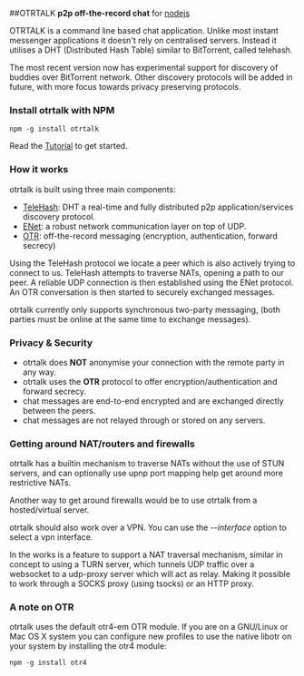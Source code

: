 ##OTRTALK
**p2p off-the-record chat** for [nodejs](http://nodejs.org/)

OTRTALK is a command line based chat application.
Unlike most instant messenger applications it doesn't rely on centralised servers.
Instead it utilises a DHT (Distributed Hash Table) similar to BitTorrent, called telehash.

The most recent version now has experimental support for discovery of buddies over BitTorrent network. Other discovery
protocols will be added in future, with more focus towards privacy preserving protocols.

### Install otrtalk with NPM

	npm -g install otrtalk

Read the [Tutorial](https://github.com/mnaamani/node-otr-talk/blob/master/Tutorial.md) to get started.

### How it works

otrtalk is built using three main components:

* [TeleHash](https://github.com/mnaamani/node-telehash): DHT a real-time and fully distributed p2p application/services discovery protocol.
* [ENet](https://github.com/mnaamani/enet-npm): a robust network communication layer on top of UDP.
* [OTR](https://github.com/mnaamani/otr4-em): off-the-record messaging (encryption, authentication, forward secrecy)


Using the TeleHash protocol we locate a peer which is also actively trying to connect to us.
TeleHash attempts to traverse NATs, opening a path to our peer. A reliable UDP connection is then established using the ENet protocol.
An OTR conversation is then started to securely exchanged messages.

otrtalk currently only supports synchronous two-party messaging, (both parties must be online at the same time to exchange messages).

### Privacy & Security
* otrtalk does **NOT** anonymise your connection with the remote party in any way.
* otrtalk uses the **OTR** protocol to offer encryption/authentication and forward secrecy.
* chat messages are end-to-end encrypted and are exchanged directly between the peers.
* chat messages are not relayed through or stored on any servers.

### Getting around NAT/routers and firewalls
otrtalk has a builtin mechanism to traverse NATs without the use of STUN servers, and can optionally use
upnp port mapping help get around more restrictive NATs.

Another way to get around firewalls would be to use otrtalk from a hosted/virtual server.

otrtalk should also work over a VPN. You can use the *--interface* option to select a vpn interface.

In the works is a feature to support a NAT traversal mechanism, similar in concept to using a TURN server, which tunnels UDP traffic over a websocket to a udp-proxy server which will act as relay.
Making it possible to work through a SOCKS proxy (using tsocks) or an HTTP proxy.

### A note on OTR

otrtalk uses the default otr4-em OTR module. If you are on a GNU/Linux or Mac OS X system you can configure new
profiles to use the native libotr on your system by installing the otr4 module:

	npm -g install otr4
